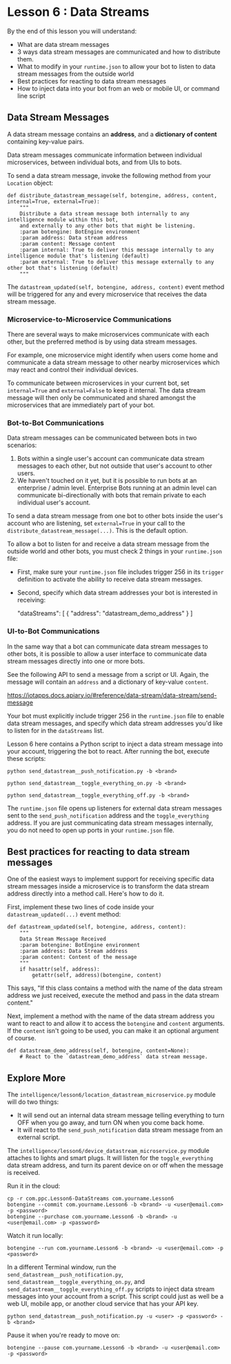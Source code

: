 # Lesson 6 : Data Streams

By the end of this lesson you will understand:

* What are data stream messages
* 3 ways data stream messages are communicated and how to distribute them.
* What to modify in your `runtime.json` to allow your bot to listen to data stream messages from the outside world
* Best practices for reacting to data stream messages
* How to inject data into your bot from an web or mobile UI, or command line script

## Data Stream Messages

A data stream message contains an **address**, and a **dictionary of content** containing key-value pairs.

Data stream messages communicate information between individual microservices, between individual bots, and from UIs to bots.

To send a data stream message, invoke the following method from your `Location` object:

    def distribute_datastream_message(self, botengine, address, content, internal=True, external=True):
        """
        Distribute a data stream message both internally to any intelligence module within this bot,
        and externally to any other bots that might be listening.
        :param botengine: BotEngine environment
        :param address: Data stream address
        :param content: Message content
        :param internal: True to deliver this message internally to any intelligence module that's listening (default)
        :param external: True to deliver this message externally to any other bot that's listening (default)
        """

The `datastream_updated(self, botengine, address, content)` event method will be triggered for any and every microservice that receives the data stream message.

### Microservice-to-Microservice Communications

There are several ways to make microservices communicate with each other, but the preferred method is by using data stream messages.

For example, one microservice might identify when users come home and communicate a data stream message to other nearby microservices which may react and control their individual devices.

To communicate between microservices in your current bot, set `internal=True` and `external=False` to keep it internal. The data stream message will then only be communicated and shared amongst the microservices that are immediately part of your bot.

### Bot-to-Bot Communications

Data stream messages can be communicated between bots in two scenarios:

1. Bots within a single user's account can communicate data stream messages to each other, but not outside that user's account to other users.
2. We haven't touched on it yet, but it is possible to run bots at an enterprise / admin level. Enterprise Bots running at an admin level can communicate bi-directionally with bots that remain private to each individual user's account.

To send a data stream message from one bot to other bots inside the user's account who are listening, set `external=True` in your call to the `distribute_datastream_message(...)`. This is the default option.

To allow a bot to listen for and receive a data stream message from the outside world and other bots, you must check 2 things in your `runtime.json` file:

* First, make sure your `runtime.json` file includes trigger 256 in its `trigger` definition to activate the ability to receive data stream messages.
* Second, specify which data stream addresses your bot is interested in receiving:


    "dataStreams": [
      {
        "address": "datastream_demo_address"
      }
    ]
    
### UI-to-Bot Communications

In the same way that a bot can communicate data stream messages to other bots, it is possible to allow a user interface to communicate data stream messages directly into one or more bots.

See the following API to send a message from a script or UI. Again, the message will contain an `address` and a dictionary of key-value `content`.

https://iotapps.docs.apiary.io/#reference/data-stream/data-stream/send-message

Your bot must explicitly include trigger 256 in the `runtime.json` file to enable data stream messages, and specify which data stream addresses you'd like to listen for in the `dataStreams` list.

Lesson 6 here contains a Python script to inject a data stream message into your account, triggering the bot to react. After running the bot, execute these scripts:

    python send_datastream__push_notification.py -b <brand>
    
    python send_datastream__toggle_everything_on.py -b <brand>
    
    python send_datastream__toggle_everything_off.py -b <brand>
    
The `runtime.json` file opens up listeners for external data stream messages sent to the `send_push_notification` address and the `toggle_everything` address. If you are just communicating data stream messages internally, you do not need to open up ports in your `runtime.json` file.

## Best practices for reacting to data stream messages

One of the easiest ways to implement support for receiving specific data stream messages inside a microservice is to transform the data stream address directly into a method call. Here's how to do it.

First, implement these two lines of code inside your `datastream_updated(...)` event method:

    def datastream_updated(self, botengine, address, content):
        """
        Data Stream Message Received
        :param botengine: BotEngine environment
        :param address: Data Stream address
        :param content: Content of the message
        """
        if hasattr(self, address):
            getattr(self, address)(botengine, content)

This says, "If this class contains a method with the name of the data stream address we just received, execute the method and pass in the data stream content."

Next, implement a method with the name of the data stream address you want to react to and allow it to access the `botengine` and `content` arguments. If the `content` isn't going to be used, you can make it an optional argument of course.

    def datastream_demo_address(self, botengine, content=None):
        # React to the `datastream_demo_address` data stream message.
        

## Explore More

The `intelligence/lesson6/location_datastream_microservice.py` module will do two things:

* It will send out an internal data stream message telling everything to turn OFF when you go away, and turn ON when you come back home.
* It will react to the `send_push_notification` data stream message from an external script.

The `intelligence/lesson6/device_datastream_microservice.py` module attaches to lights and smart plugs. It will listen for the `toggle_everything` data stream address, and turn its parent device on or off when the message is received.

Run it in the cloud: 
    
    cp -r com.ppc.Lesson6-DataStreams com.yourname.Lesson6
    botengine --commit com.yourname.Lesson6 -b <brand> -u <user@email.com> -p <password>
    botengine --purchase com.yourname.Lesson6 -b <brand> -u <user@email.com> -p <password>
    
Watch it run locally:

    botengine --run com.yourname.Lesson6 -b <brand> -u <user@email.com> -p <password>
    
In a different Terminal window, run the `send_datastream__push_notification.py`, `send_datastream__toggle_everything_on.py`, and `send_datastream__toggle_everything_off.py` scripts to inject data stream messages into your account from a script. This script could just as well be a web UI, mobile app, or another cloud service that has your API key.

    python send_datastream__push_notification.py -u <user> -p <password> -b <brand>
    
Pause it when you're ready to move on:

    botengine --pause com.yourname.Lesson6 -b <brand> -u <user@email.com> -p <password>

